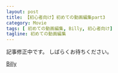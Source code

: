 ```yaml
---
layout: post
title: 【初心者向け】初めての動画編集part3
category: Movie
tags: [ 初めての動画編集, Billy, 初心者向け]
tagline: 初めての動画編集
---
```


記事修正中です。
しばらくお待ちください。

[Billy](http://coderwall.com/herrington-beta)